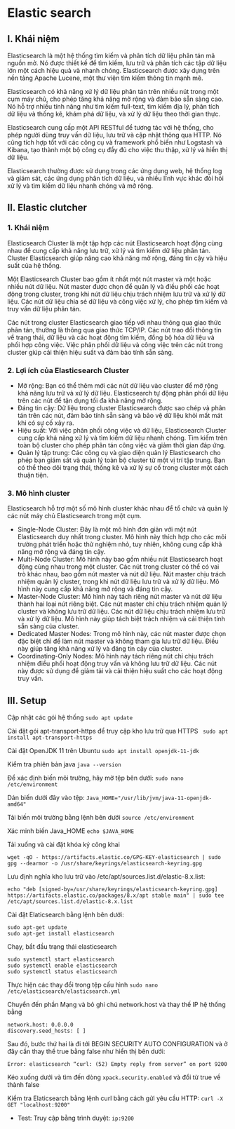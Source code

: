 # Elastic search
## I. Khái niệm
Elasticsearch là một hệ thống tìm kiếm và phân tích dữ liệu phân tán mã nguồn mở. Nó được thiết kế để tìm kiếm, lưu trữ và phân tích các tập dữ liệu lớn một cách hiệu quả và nhanh chóng. Elasticsearch được xây dựng trên nền tảng Apache Lucene, một thư viện tìm kiếm thông tin mạnh mẽ.

Elasticsearch có khả năng xử lý dữ liệu phân tán trên nhiều nút trong một cụm máy chủ, cho phép tăng khả năng mở rộng và đảm bảo sẵn sàng cao. Nó hỗ trợ nhiều tính năng như tìm kiếm full-text, tìm kiếm địa lý, phân tích dữ liệu và thống kê, khám phá dữ liệu, và xử lý dữ liệu theo thời gian thực.

Elasticsearch cung cấp một API RESTful để tương tác với hệ thống, cho phép người dùng truy vấn dữ liệu, lưu trữ và cập nhật thông qua HTTP. Nó cũng tích hợp tốt với các công cụ và framework phổ biến như Logstash và Kibana, tạo thành một bộ công cụ đầy đủ cho việc thu thập, xử lý và hiển thị dữ liệu.

Elasticsearch thường được sử dụng trong các ứng dụng web, hệ thống log và giám sát, các ứng dụng phân tích dữ liệu, và nhiều lĩnh vực khác đòi hỏi xử lý và tìm kiếm dữ liệu nhanh chóng và mở rộng.

## II. Elastic clutcher
### 1. Khái niệm
Elasticsearch Cluster là một tập hợp các nút Elasticsearch hoạt động cùng nhau để cung cấp khả năng lưu trữ, xử lý và tìm kiếm dữ liệu phân tán. Cluster Elasticsearch giúp nâng cao khả năng mở rộng, đáng tin cậy và hiệu suất của hệ thống.

Một Elasticsearch Cluster bao gồm ít nhất một nút master và một hoặc nhiều nút dữ liệu. Nút master được chọn để quản lý và điều phối các hoạt động trong cluster, trong khi nút dữ liệu chịu trách nhiệm lưu trữ và xử lý dữ liệu. Các nút dữ liệu chia sẻ dữ liệu và công việc xử lý, cho phép tìm kiếm và truy vấn dữ liệu phân tán.

Các nút trong cluster Elasticsearch giao tiếp với nhau thông qua giao thức phân tán, thường là thông qua giao thức TCP/IP. Các nút trao đổi thông tin về trạng thái, dữ liệu và các hoạt động tìm kiếm, đồng bộ hóa dữ liệu và phối hợp công việc. Việc phân phối dữ liệu và công việc trên các nút trong cluster giúp cải thiện hiệu suất và đảm bảo tính sẵn sàng.

### 2. Lợi ích của Elasticsearch Cluster
- Mở rộng: Bạn có thể thêm mới các nút dữ liệu vào cluster để mở rộng khả năng lưu trữ và xử lý dữ liệu. Elasticsearch tự động phân phối dữ liệu trên các nút để tận dụng tối đa khả năng mở rộng.
- Đáng tin cậy: Dữ liệu trong cluster Elasticsearch được sao chép và phân tán trên các nút, đảm bảo tính sẵn sàng và bảo vệ dữ liệu khỏi mất mát khi có sự cố xảy ra.
- Hiệu suất: Với việc phân phối công việc và dữ liệu, Elasticsearch Cluster cung cấp khả năng xử lý và tìm kiếm dữ liệu nhanh chóng. Tìm kiếm trên toàn bộ cluster cho phép phân tán công việc và giảm thời gian đáp ứng.
- Quản lý tập trung: Các công cụ và giao diện quản lý Elasticsearch cho phép bạn giám sát và quản lý toàn bộ cluster từ một vị trí tập trung. Bạn có thể theo dõi trạng thái, thống kê và xử lý sự cố trong cluster một cách thuận tiện.

### 3. Mô hình cluster
Elasticsearch hỗ trợ một số mô hình cluster khác nhau để tổ chức và quản lý các nút máy chủ Elasticsearch trong một cụm.
- Single-Node Cluster: Đây là một mô hình đơn giản với một nút Elasticsearch duy nhất trong cluster. Mô hình này thích hợp cho các môi trường phát triển hoặc thử nghiệm nhỏ, tuy nhiên, không cung cấp khả năng mở rộng và đáng tin cậy.
- Multi-Node Cluster: Mô hình này bao gồm nhiều nút Elasticsearch hoạt động cùng nhau trong một cluster. Các nút trong cluster có thể có vai trò khác nhau, bao gồm nút master và nút dữ liệu. Nút master chịu trách nhiệm quản lý cluster, trong khi nút dữ liệu lưu trữ và xử lý dữ liệu. Mô hình này cung cấp khả năng mở rộng và đáng tin cậy.
- Master-Node Cluster: Mô hình này tách riêng nút master và nút dữ liệu thành hai loại nút riêng biệt. Các nút master chỉ chịu trách nhiệm quản lý cluster và không lưu trữ dữ liệu. Các nút dữ liệu chịu trách nhiệm lưu trữ và xử lý dữ liệu. Mô hình này giúp tách biệt trách nhiệm và cải thiện tính sẵn sàng của cluster.
- Dedicated Master Nodes: Trong mô hình này, các nút master được chọn đặc biệt chỉ để làm nút master và không tham gia lưu trữ dữ liệu. Điều này giúp tăng khả năng xử lý và đáng tin cậy của cluster.
- Coordinating-Only Nodes: Mô hình này tách riêng nút chỉ chịu trách nhiệm điều phối hoạt động truy vấn và không lưu trữ dữ liệu. Các nút này được sử dụng để giảm tải và cải thiện hiệu suất cho các hoạt động truy vấn.
## III. Setup
Cập nhật các gói hệ thống
`sudo apt update`

Cài đặt gói apt-transport-https để truy cập kho lưu trữ qua HTTPS
` sudo apt install apt-transport-https`

Cài đặt OpenJDK 11 trên Ubuntu
`sudo apt install openjdk-11-jdk`

Kiểm tra phiên bản java
`java --version`

Để xác định biến môi trường, hãy mở tệp bên dưới:
`sudo nano /etc/environment`

Dán biến dưới đây vào tệp:
`Java_HOME="/usr/lib/jvm/java-11-openjdk-amd64"`

Tải biến môi trường bằng lệnh bên dưới
`source /etc/environment`

Xác minh biến Java_HOME
`echo $JAVA_HOME`

Tải xuống và cài đặt khóa ký công khai
```
wget -qO - https://artifacts.elastic.co/GPG-KEY-elasticsearch | sudo gpg --dearmor -o /usr/share/keyrings/elasticsearch-keyring.gpg
```

Lưu định nghĩa kho lưu trữ vào /etc/apt/sources.list.d/elastic-8.x.list:
```
echo "deb [signed-by=/usr/share/keyrings/elasticsearch-keyring.gpg] https://artifacts.elastic.co/packages/8.x/apt stable main" | sudo tee /etc/apt/sources.list.d/elastic-8.x.list
```

Cài đặt Elaticsearch bằng lệnh bên dưới:
```
sudo apt-get update
sudo apt-get install elasticsearch
```

Chạy, bắt đầu trạng thái elasticsearch
```
sudo systemctl start elasticsearch
sudo systemctl enable elasticsearch
sudo systemctl status elasticsearch
```

Thực hiện các thay đổi trong tệp cấu hình `sudo nano /etc/elasticsearch/elasticsearch.yml`

Chuyển đến phần Mạng và bỏ ghi chú network.host và thay thế IP hệ thống bằng
```
network.host: 0.0.0.0
discovery.seed_hosts: [ ]
```
Sau đó, bước thứ hai là đi tới BEGIN SECURITY AUTO CONFIGURATION và ở đây cần thay thế true bằng false như hiển thị bên dưới: 

`Error: elasticsearch “curl: (52) Empty reply from server” on port 9200`

Kéo xuống dưới và tìm đến dòng `xpack.security.enabled` và đổi từ true về thành false

Kiểm tra Elaticsearch bằng lệnh curl bằng cách gửi yêu cầu HTTP: 
`curl -X GET "localhost:9200"`


- Test: Truy cập bằng trình duyệt: `ip:9200`
